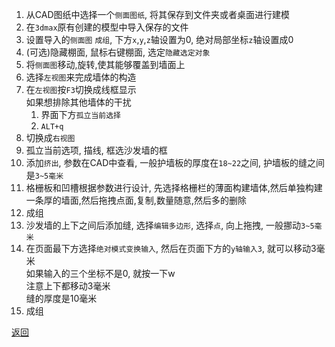1. 从CAD图纸中选择一个`侧面图纸`, 将其保存到文件夹或者桌面进行建模
2. 在`3dmax`原有创建的模型中导入保存的文件
3. 设置导入的`侧面图` `成组`, 下方`x`,`y`,`z`轴设置为0, 绝对局部坐标`z`轴设置成0
4. (可选)隐藏棚面, 鼠标右键棚面, 选定`隐藏选定对象`
5. 将`侧面图`移动,旋转,使其能够覆盖到墙面上
6. 选择`左视图`来完成墙体的构造
7. 在`左视图`按`F3`切换成线框显示\
   如果想排除其他墙体的干扰
   1. 界面下方`孤立当前选择`
   2. `ALT+q`
8. 切换成`右视图`
9. 孤立当前选项, 描线, 框选沙发墙的框
10. 添加`挤出`, 参数在CAD中查看, 一般护墙板的厚度在`18~22`之间, 护墙板的缝之间是`3~5毫米`
11. 格栅板和凹槽根据参数进行设计, 先选择格栅栏的薄面构建墙体,然后单独构建一条厚的墙面,然后拖拽点面,复制,数量随意,然后多的删除
12. 成组
13. 沙发墙的上下之间后添加缝, 选择`编辑多边形`, 选择`点`, 向上拖拽, 一般挪动`3~5毫米`
14. 在页面最下方选择`绝对模式变换输入`, 然后在页面下方的`y轴输入3`, 就可以移动3毫米\
    如果输入的三个坐标不是0, 就按一下w\
    注意上下都移动3毫米\
    缝的厚度是10毫米
15. 成组

[返回](../CAD/0-建模步骤.md)